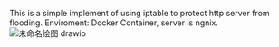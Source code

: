 This is a simple implement of using iptable to protect http server from flooding.
Enviroment: Docker Container, server is ngnix.
![未命名绘图 drawio](https://github.com/InNostaVation/Defence_Flooding_Ez_Simulate/assets/84618176/3165039b-06eb-4b3d-822c-ef800964c7d4)
